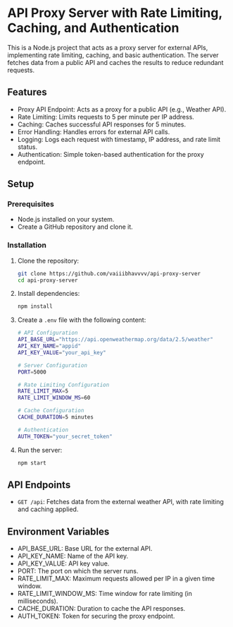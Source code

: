 
# API Proxy Server with Rate Limiting, Caching, and Authentication

This is a Node.js project that acts as a proxy server for external APIs, implementing rate limiting, caching, and basic authentication. The server fetches data from a public API and caches the results to reduce redundant requests.

## Features

- Proxy API Endpoint: Acts as a proxy for a public API (e.g., Weather API).
- Rate Limiting: Limits requests to 5 per minute per IP address.
- Caching: Caches successful API responses for 5 minutes.
- Error Handling: Handles errors for external API calls.
- Logging: Logs each request with timestamp, IP address, and rate limit status.
- Authentication: Simple token-based authentication for the proxy endpoint.


## Setup

### Prerequisites

- Node.js installed on your system.
- Create a GitHub repository and clone it.

### Installation

1. Clone the repository:
   ```bash
   git clone https://github.com/vaiiibhavvvv/api-proxy-server
   cd api-proxy-server
   ```

2. Install dependencies:
   ```bash
   npm install
   ```

3. Create a `.env` file with the following content:

   ```bash
   # API Configuration
   API_BASE_URL="https://api.openweathermap.org/data/2.5/weather"
   API_KEY_NAME="appid"
   API_KEY_VALUE="your_api_key"

   # Server Configuration
   PORT=5000

   # Rate Limiting Configuration
   RATE_LIMIT_MAX=5
   RATE_LIMIT_WINDOW_MS=60

   # Cache Configuration
   CACHE_DURATION=5 minutes

   # Authentication
   AUTH_TOKEN="your_secret_token"
   ```

4. Run the server:
   ```bash
   npm start
   ```

## API Endpoints

- `GET /api`: Fetches data from the external weather API, with rate limiting and caching applied.
  
 

## Environment Variables

- API_BASE_URL: Base URL for the external API.
- API_KEY_NAME: Name of the API key.
- API_KEY_VALUE: API key value.
- PORT: The port on which the server runs.
- RATE_LIMIT_MAX: Maximum requests allowed per IP in a given time window.
- RATE_LIMIT_WINDOW_MS: Time window for rate limiting (in milliseconds).
- CACHE_DURATION: Duration to cache the API responses.
- AUTH_TOKEN: Token for securing the proxy endpoint.
